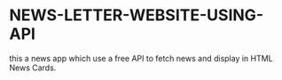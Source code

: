 # NEWS-LETTER-WEBSITE-USING-API
this a news app which use a free API to fetch news and display in HTML News Cards.
